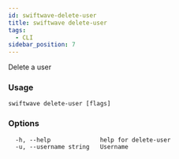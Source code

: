 ```yaml
---
id: swiftwave-delete-user
title: swiftwave delete-user
tags:
  - CLI
sidebar_position: 7
---
```


Delete a user

### Usage


```
swiftwave delete-user [flags]
```

### Options

```
  -h, --help              help for delete-user
  -u, --username string   Username
```
